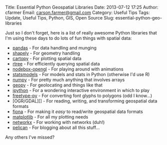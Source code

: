 Title: Essential Python Geospatial Libraries
Date: 2013-07-12 17:25
Author: cfarmer
Email: carson.farmer@gmail.com
Category: Useful Tips
Tags: Update, Useful Tips, Python, GIS, Open Source
Slug: essential-python-geo-libraries

Just so I don't forget, here is a list of really awesome Python libraries that
I'm using these days to do lots of fun things with spatial data:

* [pandas][] - For data handling and munging
* [shapely][] - For geometry handling
* [cartopy][] - For plotting spatial data
* [rtree][] - For efficiently querying spatial data
* [nodebox-opengl][] - For playing around with animations
* [statsmodels][] - For models and stats in Python (otherwise I'd use R)
* [numpy][] - For pretty much anything that involves arrays
* [geopy][] - For geolocating and things like that
* [ipython][] - For a wondering interactive environment in which to play
* [freetype-py][] - For converting font glyphs to polygons (odd I know...)
* [OGR/GDAL][] - For reading, writing, and transforming geospatial data formats
* [fiona][] - For making it _easy_ to read/write geospatial data formats
* [matplotlib][] - For all my plotting needs
* [networkx][] - For working with networks (duh!)
* [pelican][] - For blogging about all this stuff...

Any others I've missed?

[pandas]: http://pandas.pydata.org/
[shapely]: https://pypi.python.org/pypi/Shapely
[cartopy]: http://scitools.org.uk/cartopy/
[rtree]: http://toblerity.github.io/rtree/
[nodebox-opengl]: http://www.cityinabottle.org/nodebox/
[statsmodels]: http://statsmodels.sourceforge.net/
[numpy]: http://www.numpy.org/
[geopy]: https://code.google.com/p/geopy/
[ipython]: http://ipython.org/
[freetype-py]: https://code.google.com/p/freetype-py/
[ogr-gdal]: https://pypi.python.org/pypi/GDAL/
[matplotlib]: http://matplotlib.org/
[fiona]: http://toblerity.github.io/fiona/
[networkx]: http://networkx.github.io/
[pelican]: http://docs.getpelican.com/en/3.2/
<!--more-->


